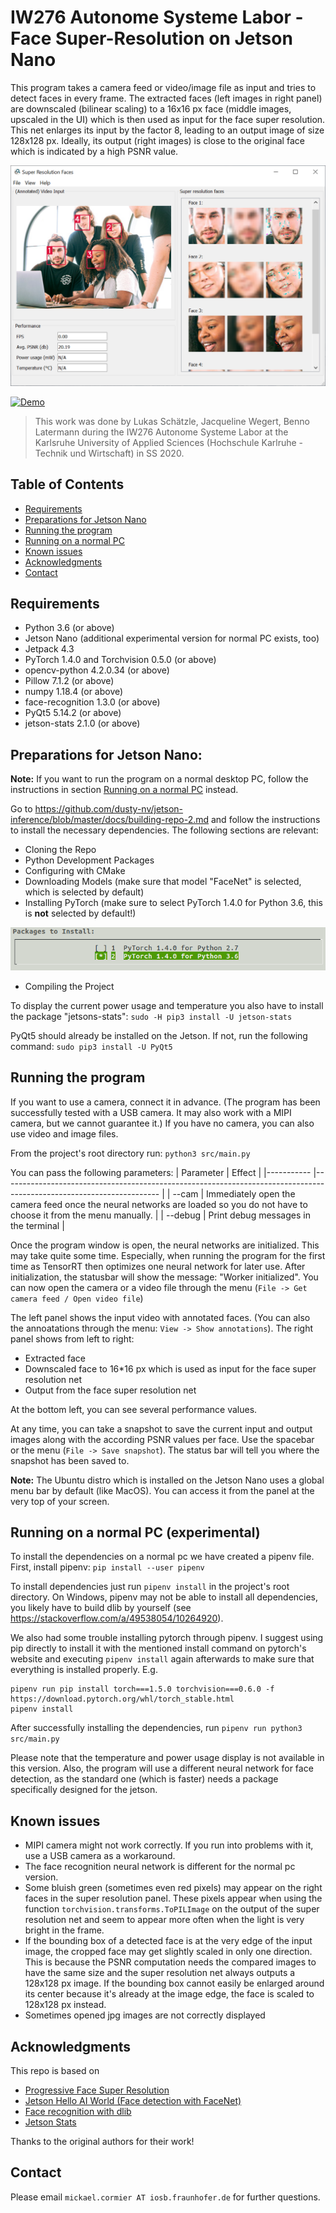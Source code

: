 # IW276 Autonome Systeme Labor - Face Super-Resolution on Jetson Nano

This program takes a camera feed or video/image file as input and tries to detect faces in every frame. The extracted faces (left images in right panel) are downscaled (bilinear scaling) to a 16x16 px face (middle images, upscaled in the UI) which is then used as input for the face super resolution. This net enlarges its input by the factor 8, leading to an output image of size 128x128 px. Ideally, its output (right images) is close to the original face which is indicated by a high PSNR value.

![Screenshot Program](https://github.com/Tummerhore/face-super-resolution/blob/master/readme_images/ScreenshotProgram.png?raw=true)

[![Demo](http://img.youtube.com/vi/_ikaoWiW6K8/0.jpg)](http://www.youtube.com/watch?v=_ikaoWiW6K8 "")

> This work was done by Lukas Schätzle, Jacqueline Wegert, Benno Latermann during the IW276 Autonome Systeme Labor at the Karlsruhe University of Applied Sciences (Hochschule Karlruhe - Technik und Wirtschaft) in SS 2020. 


## Table of Contents

* [Requirements](#requirements)
* [Preparations for Jetson Nano](#preparations-for-jetson-nano)
* [Running the program](#running-the-program)
* [Running on a normal PC](#running-on-a-normal-PC-experimental)
* [Known issues](#known-issues)
* [Acknowledgments](#acknowledgments)
* [Contact](#contact)

## Requirements

* Python 3.6 (or above)
* Jetson Nano (additional experimental version for normal PC exists, too)
* Jetpack 4.3
* PyTorch 1.4.0 and Torchvision 0.5.0 (or above)
* opencv-python 4.2.0.34 (or above)
* Pillow 7.1.2 (or above)
* numpy 1.18.4 (or above)
* face-recognition 1.3.0 (or above)
* PyQt5 5.14.2 (or above)
* jetson-stats 2.1.0 (or above)

## Preparations for Jetson Nano:

**Note:** If you want to run the program on a normal desktop PC, follow the instructions in section [Running on a normal PC](#running-on-a-normal-PC-experimental) instead.

Go to https://github.com/dusty-nv/jetson-inference/blob/master/docs/building-repo-2.md and follow the instructions to install the necessary dependencies. The following sections are relevant:
* Cloning the Repo
* Python Development Packages
* Configuring with CMake
* Downloading Models (make sure that model "FaceNet" is selected, which is selected by default)
* Installing PyTorch (make sure to select PyTorch 1.4.0 for Python 3.6, this is **not** selected by default!)

![Screenshot PyTorch installer](https://github.com/Tummerhore/face-super-resolution/blob/master/readme_images/ScreenshotPytorchInstallation.png?raw=true)

* Compiling the Project

To display the current power usage and temperature you also have to install the package "jetsons-stats": `sudo -H pip3 install -U jetson-stats`

PyQt5 should already be installed on the Jetson. If not, run the following command: `sudo pip3 install -U PyQt5`

## Running the program

If you want to use a camera, connect it in advance. (The program has been successfully tested with a USB camera. It may also work with a MIPI camera, but we cannot guarantee it.) If you have no camera, you can also use video and image files.

From the project's root directory run: `python3 src/main.py`

You can pass the following parameters:
| Parameter   | Effect                                                                                                                |
|-----------	|---------------------------------------------------------------------------------------------------------------------	|
| --cam     	| Immediately open the camera feed once the neural networks are loaded so you do not have to choose it from the menu manually. 	|
| --debug   	| Print debug messages in the terminal                                                                                	|

Once the program window is open, the neural networks are initialized. This may take quite some time. Especially, when running the program for the first time as TensorRT then optimizes one neural network for later use. After initialization, the statusbar will show the message: "Worker initialized". You can now open the camera or a video file through the menu (`File -> Get camera feed / Open video file`)

The left panel shows the input video with annotated faces. (You can also the annoatations through the menu: `View -> Show annotations`). The right panel shows from left to right:
* Extracted face
* Downscaled face to 16*16 px which is used as input for the face super resolution net
* Output from the face super resolution net

At the bottom left, you can see several performance values.

At any time, you can take a snapshot to save the current input and output images along with the according PSNR values per face. Use the spacebar or the menu (`File -> Save snapshot`). The status bar will tell you where the snapshot has been saved to.

**Note:** The Ubuntu distro which is installed on the Jetson Nano uses a global menu bar by default (like MacOS). You can access it from the panel at the very top of your screen.

## Running on a normal PC (experimental)

To install the dependencies on a normal pc we have created a pipenv file. First, install pipenv: `pip install --user pipenv`

To install dependencies just run `pipenv install` in the project's root directory. On Windows, pipenv may not be able to install all dependencies, you likely have to build dlib by yourself (see https://stackoverflow.com/a/49538054/10264920).

We also had some trouble installing pytorch through pipenv. I suggest using pip directly to install it with the mentioned install command on pytorch's website and executing `pipenv install` again afterwards to make sure that everything is installed properly. E.g.
```
pipenv run pip install torch===1.5.0 torchvision===0.6.0 -f https://download.pytorch.org/whl/torch_stable.html
pipenv install
```

After successfully installing the dependencies, run `pipenv run python3 src/main.py`

Please note that the temperature and power usage display is not available in this version. Also, the program will use a different neural network for face detection, as the standard one (which is faster) needs a package specifically designed for the jetson.

## Known issues

* MIPI camera might not work correctly. If you run into problems with it, use a USB camera as a workaround.
* The face recognition neural network is different for the normal pc version.
* Some bluish green (sometimes even red pixels) may appear on the right faces in the super resolution panel. These pixels appear when using the function `torchvision.transforms.ToPILImage` on the output of the super resolution net and seem to appear more often when the light is very bright in the frame.
* If the bounding box of a detected face is at the very edge of the input image, the cropped face may get slightly scaled in only one direction. This is because the PSNR computation needs the compared images to have the same size and the super resolution net always outputs a 128x128 px image. If the bounding box cannot easily be enlarged around its center because it's already at the image edge, the face is scaled to 128x128 px instead.
* Sometimes opened jpg images are not correctly displayed

## Acknowledgments

This repo is based on
  - [Progressive Face Super Resolution](https://github.com/DeokyunKim/Progressive-Face-Super-Resolution)
  - [Jetson Hello AI World (Face detection with FaceNet)](https://github.com/dusty-nv/jetson-inference)
  - [Face recognition with dlib](https://github.com/ageitgey/face_recognition)
  - [Jetson Stats](https://github.com/rbonghi/jetson_stats)

Thanks to the original authors for their work!

## Contact

Please email `mickael.cormier AT iosb.fraunhofer.de` for further questions.
